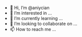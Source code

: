 - 👋 Hi, I’m @aniycian
- 👀 I’m interested in ...
- 🌱 I’m currently learning ...
- 💞️ I’m looking to collaborate on ...
- 📫 How to reach me ...

<!---
aniycian/aniycian is a ✨ special ✨ repository because its `README.md` (this file) appears on your GitHub profile.
You can click the Preview link to take a look at your changes.
--->
